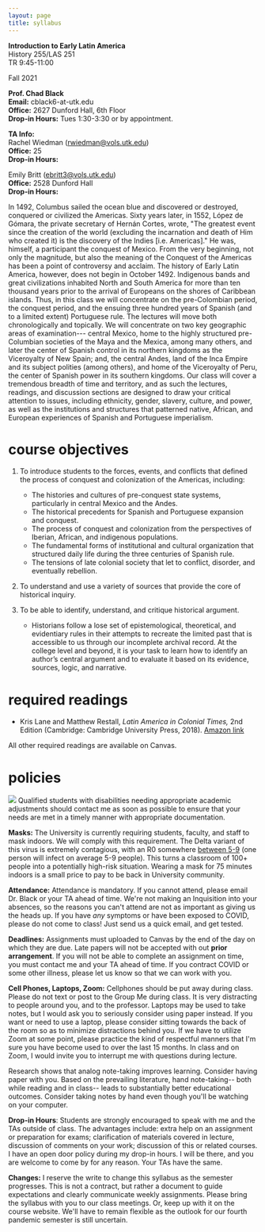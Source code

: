```yaml
---
layout: page
title: syllabus
---
```


**Introduction to Early Latin America**  
History 255/LAS 251   
TR 9:45-11:00   

Fall 2021

**Prof. Chad Black**  
**Email:** cblack6-at-utk.edu  
**Office:** 2627 Dunford Hall, 6th Floor  
**Drop-in Hours:** Tues 1:30-3:30 or by appointment.

**TA Info:**  
Rachel Wiedman (rwiedman@vols.utk.edu)  
**Office:** 25  
**Drop-in Hours:** 


Emily Britt (ebritt3@vols.utk.edu)  
**Office:** 2528 Dunford Hall  
**Drop-in Hours:**  




In 1492, Columbus sailed the ocean blue and discovered or destroyed, conquered
or civilized the Americas. Sixty years later, in 1552, López de Gómara, the
private secretary of Hernán Cortes, wrote, "The greatest event since the
creation of the world (excluding the incarnation and death of Him who created
it) is the discovery of the Indies [i.e. Americas]." He was, himself,
a participant the conquest of Mexico. From the very beginning, not only the
magnitude, but also the meaning of the Conquest of the Americas has been
a point of controversy and acclaim. The history of Early Latin America,
however, does not begin in October 1492. Indigenous bands and great
civilizations inhabited North and South America for more than ten thousand
years prior to the arrival of Europeans on the shores of Caribbean islands.
Thus, in this class we will concentrate on the pre-Colombian period, the
conquest period, and the ensuing three hundred years of Spanish (and to
a limited extent) Portuguese rule. The lectures will move both chronologically
and topically. We will concentrate on two key geographic areas of
examination--- central Mexico, home to the highly structured pre-Columbian
societies of the Maya and the Mexica, among many others, and later the center
of Spanish control in its northern kingdoms as the Viceroyalty of New Spain;
and, the central Andes, land of the Inca Empire and its subject polities (among
others), and home of the Viceroyalty of Peru, the center of Spanish power in
its southern kingdoms. Our class will cover a tremendous breadth of time and
territory, and as such the lectures, readings, and discussion sections are
designed to draw your critical attention to issues, including ethnicity,
gender, slavery, culture, and power, as well as the institutions and structures
that patterned native, African, and European experiences of Spanish and
Portuguese imperialism. 

# course objectives

1. To introduce students to the forces, events, and conflicts that defined the process of conquest and colonization of the Americas, including:  
   * The histories and cultures of pre-conquest state systems, particularly in central Mexico and the Andes.  
   * The historical precedents for Spanish and Portuguese expansion and conquest.  
   * The process of conquest and colonization from the perspectives of Iberian, African, and indigenous populations.  
   * The fundamental forms of institutional and cultural organization that structured daily life during the three centuries of Spanish rule.  
   * The tensions of late colonial society that let to conflict, disorder, and eventually rebellion.

2. To understand and use a variety of sources that provide the core of historical inquiry.

3. To be able to identify, understand, and critique historical argument.  
    * Historians follow a lose set of epistemological, theoretical, and evidentiary rules in their attempts to recreate the limited past that is accessible to us through our incomplete archival record. At the college level and beyond, it is your task to learn how to identify an author’s central argument and to evaluate it based on its evidence, sources, logic, and narrative.


# required readings

* Kris Lane and Matthew Restall, *Latin America in Colonial Times,* 2nd Edition (Cambridge:
  Cambridge University Press, 2018). [Amazon
  link](https://www.amazon.com/Latin-America-Colonial-Matthew-Restall/dp/1108403468/ref=sr_1_1?dchild=1&keywords=lane+and+restall&qid=1627916397&sr=8-1)

All other required readings are available on Canvas.

# policies


![](http://chadblack.net/511S2012/media/images/disability.png) Qualified
students with disabilities needing appropriate academic adjustments should
contact me as soon as possible to ensure that your needs are met in a timely
manner with appropriate documentation.

**Masks:** The University is currently requiring students, faculty, and staff
to mask indoors. We will comply with this requirement. The Delta variant of
this virus is extremely contagious, with an R0 somewhere [between
5-9](https://www.sfchronicle.com/health/article/CDC-says-the-delta-variant-is-as-contagious-as-16356370.php) (one person will infect
on average 5-9 people). This turns a classroom of 100+ people into
a potentially high-risk situation. Wearing a mask for 75 minutes indoors is
a small price to pay to be back in University community.

**Attendance:** Attendance is mandatory. If you cannot attend, please email
Dr. Black or your TA ahead of time. We're not making an Inquisition into your
absences, so the reasons you can't attend are not as important as giving us the
heads up. If you have *any* symptoms or have been exposed to COVID, please do
not come to class! Just send us a quick email, and get tested.


**Deadlines:** Assignments must uploaded to Canvas by the end of the day on
which they are due. Late papers will not be accepted with out **prior
arrangement**. If you will not be able to complete an assignment on time, you
must contact me and your TA ahead of time. If you contract COVID or some other
illness, please let us know so that we can work with you.


**Cell Phones, Laptops, Zoom:** Cellphones should be put away during class.
Please do not text or post to the Group Me during class. It is very distracting
to people around you, and to the professor. Laptops may be used to take notes,
but I would ask you to seriously consider using paper instead. If you want or
need to use a laptop, please consider sitting towards the back of the room so
as to minimize distractions behind you. If we have to utilize Zoom at some
point, please practice the kind of respectful manners that I'm sure you have
become used to over the last 15 months. In class and on Zoom, I would invite
you to interrupt me with questions during lecture.

Research shows that analog note-taking improves learning. Consider having paper
with you. Based on the prevailing literature, hand note-taking-- both while
reading and in class-- leads to substantially better educational outcomes.
Consider taking notes by hand even though you'll be watching on your computer.


**Drop-in Hours**: Students are strongly encouraged to speak with me and the
TAs outside of class. The advantages include: extra help on an assignment
or preparation for exams; clarification of materials covered in lecture,
discussion of comments on your work; discussion of this or related courses.
I have an open door policy during my drop-in hours. I will be there, and you
are welcome to come by for any reason. Your TAs have the same.

**Changes:** I reserve the write to change this syllabus as the semester
progresses. This is not a contract, but rather a document to guide expectations
and clearly communicate weekly assignments. Please bring the syllabus with you
to our class meetings. Or, keep up with it on the course website. We'll have to
remain flexible as the outlook for our fourth pandemic semester is still
uncertain. 




